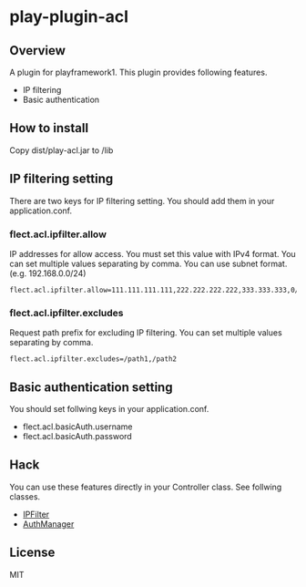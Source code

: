 # play-plugin-acl

## Overview
A plugin for playframework1.
This plugin provides following features.

- IP filtering
- Basic authentication

## How to install
Copy dist/play-acl.jar to <your app>/lib

## IP filtering setting
There are two keys for IP filtering setting.
You should add them in your application.conf.

### flect.acl.ipfilter.allow
IP addresses for allow access.
You must set this value with IPv4 format.
You can set multiple values separating by comma.
You can use subnet format.(e.g. 192.168.0.0/24)

    flect.acl.ipfilter.allow=111.111.111.111,222.222.222.222,333.333.333,0/24

### flect.acl.ipfilter.excludes
Request path prefix for excluding IP filtering.
You can set multiple values separating by comma.

    flect.acl.ipfilter.excludes=/path1,/path2

## Basic authentication setting
You should set follwing keys in your application.conf.

- flect.acl.basicAuth.username
- flect.acl.basicAuth.password

## Hack
You can use these features directly in your Controller class.
See follwing classes.

- [IPFilter](https://github.com/shunjikonishi/play-plugin-acl/blob/master/src/play/modules/flect/IPFilter.java)
- [AuthManager](https://github.com/shunjikonishi/play-plugin-acl/blob/master/src/play/modules/flect/AuthManager.java)

## License
MIT

